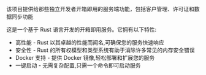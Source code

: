 该项目提供给那些独立开发者开箱即用的服务端功能，包括客户管理、许可证和数据同步功能


这是一个基于 Rust 语言开发的开箱即用服务。它拥有以下特性:

* 高性能 - Rust 以其卓越的性能而闻名,可确保您的服务快速响应
* 安全性 - Rust 的所有权模型和类型系统有助于消除许多常见的内存安全错误
* Docker 支持 - 提供 Docker 镜像,轻松部署和扩展您的服务
* 一键启动 - 无需复杂配置,只需一个命令即可启动服务